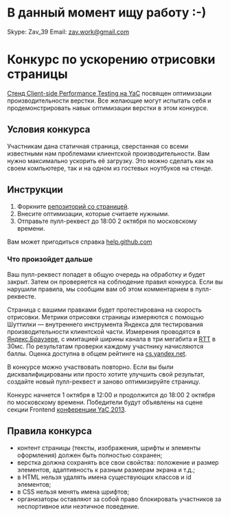 В данный момент ищу работу :-)
=======================================
Skype: Zav_39
Email: zav.work@gmail.com

Конкурс по ускорению отрисовки страницы
=======================================

[Стенд Client-side Performance Testing на YaC](http://tech.yandex.ru/events/yac/2013/#competition) посвящен оптимизации производительности верстки. Все желающие могут испытать себя и продемонстрировать навык оптимизации верстки в этом конкурсе.

Условия конкурса
-------------
Участникам дана статичная страница, сверстанная со всеми известными нам проблемами клиентской производительности. Вам нужно максимально ускорить её загрузку. Это можно сделать как на своем компьютере, так и на одном из гостевых ноутбуков на стенде.

Инструкции
----------
  1. Форкните [репозиторий со страницей](http://github.com/yandex-cs/yac2013).
  2. Внесите оптимизации, которые считаете нужными.
  3. Отправьте пулл-реквест до 18:00 2 октября по московскому времени.

Вам может пригодиться справка [help.github.com](http://help.github.com)

### Что произойдет дальше

Ваш пулл-реквест попадет в общую очередь на обработку и будет закрыт. Затем он проверяется на соблюдение правил конкурса. Если вы нарушили правила, мы сообщим вам об этом комментарием в пулл-реквесте.

Страница с вашими правками будет протестирована на скорость отрисовки. Метрики отрисовки страницы измеряются с помощью Шуттилки — внутреннего инструмента Яндекса для тестирования производительности клиентской части. Измерения проводятся в [Яндекс.Браузере](http://browser.yandex.ru/), с имитацией ширины канала в три мегабита и [RTT](https://en.wikipedia.org/wiki/Round-trip_delay_time) в 30мс. По результатам проверки каждому участнику начисляются баллы. Оценка доступна в общем рейтинге на [cs.yandex.net](http://cs.yandex.net).

В конкурсе можно участвовать повторно. Если вы были дисквалифицированы или просто хотите улучшить свой результат, создайте новый пулл-реквест и заново оптимизируйте страницу.

Конкурс начнется 1 октября в 12:00 и продолжится до 18:00 2 октября по московскому времени. Победители будут объявлены на сцене секции Frontend [конференции YaC 2013](http://tech.yandex.ru/events/yac/2013/).

Правила конкурса
-----------------
  - контент страницы (тексты, изображения, шрифты и элементы оформления) должен быть полностью сохранен;
  - верстка должна сохранять все свои свойства: положение и размер элементов, адаптивность к разным размерам экрана и т.д.;
  - в HTML нельзя удалять имена существующих классов и id элементов;
  - в CSS нельзя менять имена шрифтов;
  - организаторы оставляют за собой право блокировать участников за неспортивное или неэтичное поведение.

